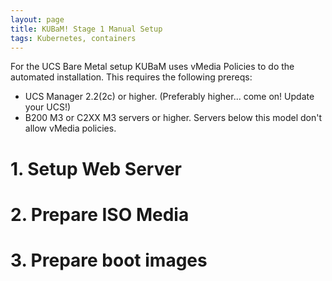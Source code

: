 ```yaml
---
layout: page
title: KUBaM! Stage 1 Manual Setup
tags: Kubernetes, containers
---
```


For the UCS Bare Metal setup KUBaM uses vMedia Policies to do the automated installation.  This requires the following prereqs: 

* UCS Manager 2.2(2c) or higher.  (Preferably higher... come on!  Update your UCS!)
* B200 M3 or C2XX M3 servers or higher.  Servers below this model don't allow vMedia policies. 

# 1. Setup Web Server

# 2. Prepare ISO Media

# 3. Prepare boot images